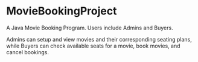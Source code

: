 # MovieBookingProject

A Java Movie Booking Program. Users include Admins and Buyers.

Admins can setup and view movies and their corresponding seating plans, while Buyers can check available seats for a movie, book movies, and cancel bookings.
